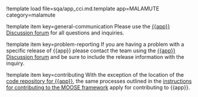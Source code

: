 !template load file=sqa/app_cci.md.template app=MALAMUTE category=malamute

!template item key=general-communication
Please use the [{{app}} Discussion forum](https://github.com/idaholab/{{category}}/discussions) for all
questions and inquiries.

!template item key=problem-reporting
If you are having a problem with a specific release of {{app}} please contact the team
using the [{{app}} Discussion forum](https://github.com/idaholab/{{category}}/discussions) and be sure
to include the release information with the inquiry.

!template item key=contributing
With the exception of the location of the [code repository for {{app}}](https://github.com/idaholab/{{category}}), the same processes outlined in the [instructions for contributing to the MOOSE framework](framework/contributing.md) apply for contributing to {{app}}.
